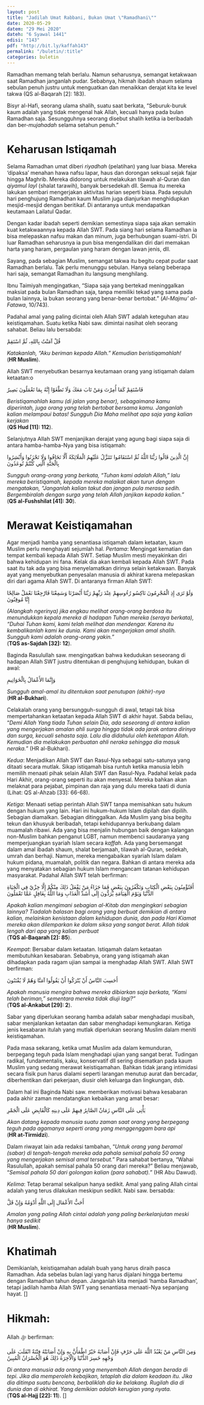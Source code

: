 ```yaml
---
layout: post
title: "Jadilah Umat Rabbani, Bukan Umat \"Ramadhani\""
date: 2020-05-29
datem: "29 Mei 2020"
dateh: "6 Syawal 1441"
edisi: "143"
pdf: "http://bit.ly/kaffah143"
permalink: "/buletin/:title"
categories: buletin
---
```


Ramadhan memang telah berlalu. Namun seharusnya, semangat ketakwaan saat Ramadhan janganlah pudar. Sebabnya, hikmah ibadah shaum selama sebulan penuh justru untuk menguatkan dan menaikkan derajat kita ke level takwa (QS al-Baqarah [2]: 183).

Bisyr al-Hafi, seorang ulama shalih, suatu saat berkata, “Seburuk-buruk kaum adalah yang tidak mengenal hak Allah, kecuali hanya pada bulan Ramadhan saja. Sesungguhnya seorang disebut shalih ketika ia beribadah dan ber-*mujahadah* selama setahun penuh.”

# Keharusan Istiqamah

Selama Ramadhan umat diberi *riyadhah* (pelatihan) yang luar biasa. Mereka ‘dipaksa’ menahan hawa nafsu lapar, haus dan dorongan seksual sejak fajar hingga Maghrib. Mereka didorong untuk melakukan tilawah al-Quran dan *qiyamul layl* (shalat tarawih), banyak bersedekah dll.  Semua itu mereka lakukan sembari mengerjakan aktivitas harian seperti biasa. Pada sepuluh hari penghujung Ramadhan kaum Muslim juga dianjurkan menghidupkan mesjid-mesjid dengan beritikaf. Di antaranya untuk mendapatkan keutamaan Lailatul Qadar.

Dengan kadar ibadah seperti demikian semestinya siapa saja akan semakin kuat ketakwaannya kepada Allah SWT. Pada siang hari selama Ramadhan ia bisa melepaskan nafsu makan dan minum, juga berhubungan suami-istri.  Di luar Ramadhan seharusnya ia pun bisa mengendalikan diri dari memakan harta yang haram, pergaulan yang haram dengan lawan jenis, dll.

Sayang, pada sebagian Muslim, semangat takwa itu begitu cepat pudar saat Ramadhan berlalu. Tak perlu menunggu sebulan. Hanya selang beberapa hari saja, semangat Ramadhan itu langsung menghilang.

Ibnu Taimiyah mengingatkan, “Siapa saja yang bertekad meninggalkan maksiat pada bulan Ramadhan saja, tanpa memiliki tekad yang sama pada bulan lainnya, ia bukan seorang yang benar-benar bertobat.” (*Al-Majmu’ al-Fatawa*, 10/743).

Padahal amal yang paling dicintai oleh Allah SWT adalah keteguhan atau keistiqamahan. Suatu ketika Nabi saw. dimintai nasihat oleh seorang sahabat. Beliau lalu bersabda:

<p class="text-right-arabic">
قُلْ آمَنْتُ بِاللهِ، ثُمَّ اسْتَقِمْ
</p>

<p class="text-right-arti">
<i>Katakanlah, “Aku beriman kepada Allah.” Kemudian beristiqamahlah!</i><br>
(<b>HR Muslim</b>).
</p>

Allah SWT menyebutkan besarnya keutamaan orang yang istiqamah dalam ketaatan:o

<p class="text-right-arabic">
فَاسْتَقِمْ كَمَا أُمِرْتَ وَمَنْ تَابَ مَعَكَ وَلَا تَطْغَوْا إِنَّهُ بِمَا تَعْمَلُونَ بَصِيرٌ
</p>

<p class="text-right-arti">
<i>Beristiqamahlah kamu (di jalan yang benar), sebagaimana kamu diperintah, juga orang yang telah bertobat bersama kamu. Janganlah kalian melampaui batas! Sungguh Dia Maha melihat apa saja yang kalian kerjakan</i><br>
(<b>QS Hud [11]: 112</b>).
</p>

Selanjutnya Allah SWT menjanjikan derajat yang agung bagi siapa saja di antara hamba-hamba-Nya yang bisa istiqamah:

<p class="text-right-arabic">
إِنَّ الَّذِينَ قَالُوا رَبُّنَا اللَّهُ ثُمَّ اسْتَقَامُوا تَتَنَزَّلُ عَلَيْهِمُ الْمَلَائِكَةُ أَلَّا تَخَافُوا وَلَا تَحْزَنُوا وَأَبْشِرُوا بِالْجَنَّةِ الَّتِي كُنْتُمْ تُوعَدُونَ
</p>

<p class="text-right-arti">
<i>Sungguh orang-orang yang berkata, “Tuhan kami adalah Allah,” lalu mereka beristiqamah, kepada mereka malaikat akan turun dengan mengatakan, “Janganlah kalian takut dan jangan pula merasa sedih. Bergembiralah dengan surga yang telah Allah janjikan kepada kalian.”</i><br>
(<b>QS al-Fushshilat [41]: 30</b>).
</p>

# Merawat Keistiqamahan

Agar menjadi hamba yang senantiasa istiqamah dalam ketaatan, kaum Muslim perlu menghayati sejumlah hal. *Pertama*: Mengingat kematian dan tempat kembali kepada Allah SWT. Setiap Muslim mesti meyakinkan diri bahwa kehidupan ini fana. Kelak dia akan kembali kepada Allah SWT. Pada saat itu tak ada yang bisa menyelamatkan dirinya selain ketakwaan. Banyak ayat yang menyebutkan penyesalan manusia di akhirat karena melepaskan diri dari agama Allah SWT. Di antaranya firman Allah SWT:

<p class="text-right-arabic">
وَلَوْ تَرَى إِذِ الْمُجْرِمُونَ نَاكِسُو رُءُوسِهِمْ عِنْدَ رَبِّهِمْ رَبَّنَا أَبْصَرْنَا وَسَمِعْنَا فَارْجِعْنَا نَعْمَلْ صَالِحًا إِنَّا مُوقِنُونَ
</p>

<p class="text-right-arti">
<i>(Alangkah ngerinya) jika engkau melihat orang-orang berdosa itu menundukkan kepala mereka di hadapan Tuhan mereka (seraya berkata), “Duhai Tuhan kami, kami telah melihat dan mendengar. Karena itu kembalikanlah kami ke dunia. Kami akan mengerjakan amal shalih. Sungguh kami adalah orang-orang yakin.”</i><br>
(<b>TQS as-Sajdah [32]: 12</b>).
</p>

Baginda Rasulullah saw. mengingatkan bahwa kedudukan seseorang di hadapan Allah SWT justru ditentukan di penghujung kehidupan, bukan di awal:

<p class="text-right-arabic">
وَإِنَّمَا الأَعْمَالُ بِالْخَوَاتِيمِ
</p>

<p class="text-right-arti">
<i>Sungguh amal-amal itu ditentukan saat penutupan (akhir)-nya</i><br>
(<b>HR al-Bukhari</b>).
</p>

Celakalah orang yang bersungguh-sungguh di awal, tetapi tak bisa mempertahankan ketaatan kepada Allah SWT di akhir hayat. Sabda beliau, “*Demi Allah Yang tiada Tuhan selain Dia, ada seseorang di antara kalian yang mengerjakan amalan ahli surga hingga tidak ada jarak antara dirinya dan surga, kecuali sehasta saja. Lalu dia didahului oleh ketetapan Allah. Kemudian dia melakukan perbuatan ahli neraka sehingga dia masuk neraka.*” (HR al-Bukhari).

*Kedua*: Menjadikan Allah SWT dan Rasul-Nya sebagai satu-satunya yang ditaati secara mutlak. Sikap istiqamah bisa runtuh ketika manusia lebih memilih menaati pihak selain Allah SWT dan Rasul-Nya. Padahal kelak pada Hari Akhir, orang-orang seperti itu akan menyesal. Mereka bahkan akan melaknat para pejabat, pimpinan dan raja yang dulu mereka taati di dunia (Lihat: QS al-Ahzab [33]: 66-68).

*Ketiga*: Menaati setiap perintah Allah SWT tanpa memisahkan satu hukum dengan hukum yang lain. Hari ini hukum-hukum Islam dipilah dan dipilih. Sebagian diamalkan. Sebagian ditinggalkan. Ada Muslim yang bisa begitu tekun dan khusyuk beribadah, tetapi kehidupannya berkubang dalam muamalah ribawi. Ada yang bisa menjalin hubungan baik dengan kalangan non-Muslim bahkan penganut LGBT, namun membenci saudaranya yang memperjuangkan syariah Islam secara *kaffah*. Ada yang bersemangat dalam amal ibadah shaum, shalat berjamaah, tilawah al-Quran, sedekah, umrah dan berhaji. Namun, mereka mengabaikan syariah Islam dalam hukum pidana, muamalah, politik dan negara. Bahkan di antara mereka ada yang menyatakan sebagian hukum Islam mengancam tatanan kehidupan masyarakat. Padahal Allah SWT telah berfirman:

<p class="text-right-arabic">
أَفَتُؤْمِنُونَ بِبَعْضِ الْكِتَابِ وَتَكْفُرُونَ بِبَعْضٍ فَمَا جَزَاءُ مَنْ يَفْعَلُ ذَلِكَ مِنْكُمْ إِلَّا خِزْيٌ فِي الْحَيَاةِ الدُّنْيَا وَيَوْمَ الْقِيَامَةِ يُرَدُّونَ إِلَى أَشَدِّ الْعَذَابِ وَمَا اللَّهُ بِغَافِلٍ عَمَّا تَعْمَلُونَ
</p>

<p class="text-right-arti">
<i>Apakah kalian mengimani sebagian al-Kitab  dan mengingkari sebagian lainnya? Tiadalah balasan bagi orang yang berbuat demikian di antara kalian, melainkan kenistaan dalam kehidupan dunia, dan pada Hari Kiamat mereka akan dilemparkan ke dalam siksa yang sangat berat. Allah tidak lengah dari apa yang kalian perbuat</i><br>
(<b>TQS al-Baqarah [2]: 85</b>).
</p>

*Keempat*: Bersabar dalam ketaatan. Istiqamah dalam ketaatan membutuhkan kesabaran. Sebabnya, orang yang istiqamah akan dihadapkan pada ragam ujian sampai ia menghadap Allah SWT. Allah SWT berfirman:

<p class="text-right-arabic">
أَحَسِبَ النَّاسُ أَنْ يُتْرَكُوا أَنْ يَقُولُوا آمَنَّا وَهُمْ لَا يُفْتَنُونَ
</p>

<p class="text-right-arti">
<i>Apakah manusia mengira bahwa mereka dibiarkan saja berkata, “Kami telah beriman,” sementara mereka tidak diuji lagi?”</i><br>
(<b>TQS al-Ankabut [29]: 2</b>).
</p>

Sabar yang diperlukan seorang hamba adalah sabar menghadapi musibah, sabar menjalankan ketaatan dan sabar menghadapi kemungkaran. Ketiga jenis kesabaran itulah yang mutlak diperlukan seorang Muslim dalam meniti keistiqamahan.

Pada masa sekarang, ketika umat Muslim ada dalam kemunduran, berpegang teguh pada Islam menghadapi ujian yang sangat berat. Tudingan radikal, fundamentalis, kaku, konservatif dll sering disematkan pada kaum Muslim yang sedang merawat keistiqamahan. Bahkan tidak jarang intimidasi secara fisik pun harus dialami seperti larangan menutup aurat dan bercadar, diberhentikan dari pekerjaan, diusir oleh keluarga dan lingkungan, dsb.

Dalam hal ini Baginda Nabi saw. memberikan motivasi bahwa kesabaran pada akhir zaman mendatangkan kebaikan yang amat besar:

<p class="text-right-arabic">
يَأْتِى عَلَى النَّاسِ زَمَانٌ الصَّابِرُ فِيهِمْ عَلَى دِينِهِ كَالْقَابِضِ عَلَى الْجَمْرِ
</p>

<p class="text-right-arti">
<i>Akan datang kepada manusia suatu zaman  saat  orang yang berpegang teguh pada agamanya seperti orang yang menggenggam bara api</i><br>
(<b>HR at-Tirmidzi</b>).
</p>

Dalam riwayat lain ada redaksi tambahan, “*Untuk orang yang beramal (sabar) di tengah-tengah mereka ada pahala semisal pahala 50 orang yang mengerjakan semisal amal tersebut.*” Para sahabat bertanya, “Wahai Rasulullah, apakah semisal pahala 50 orang dari mereka?” Beliau menjawab, “*Semisal pahala 50 dari golongan kalian (para sahabat).*” (HR Abu Dawud).

*Kelima*: Tetap beramal sekalipun hanya sedikit. Amal yang paling Allah cintai adalah yang terus dilakukan meskipun sedikit. Nabi  saw. bersabda:

<p class="text-right-arabic">
أَحَبُّ الأَعْمَال إِلَى اللَّهِ أَدْوَمُهُ وَإِنْ قَلَّ
</p>

<p class="text-right-arti">
<i>Amalan yang paling Allah cintai adalah yang paling berkelanjutan meski hanya sedikit</i><br>
(<b>HR Muslim</b>).
</p>

# Khatimah

Demikianlah, keistiqamahan adalah buah yang harus diraih pasca Ramadhan. Ada sebelas bulan lagi yang harus dijalani hingga bertemu dengan Ramadhan tahun depan. Janganlah kita menjadi ‘hamba Ramadhan’, tetapi jadilah hamba Allah SWT yang senantiasa menaati-Nya sepanjang hayat. []



<!-- HIKMAH -->
<div class="card card-post mt-5">
<div class="card-header">
<h1>Hikmah:</h1>
</div>

<div class="card-body">
<p class="text-center">
Allah ﷻ  berfirman:
</p>

<p class="text-center-arabic">
وَمِنَ النَّاسِ مَنْ يَعْبُدُ اللَّهَ عَلَى حَرْفٍ فَإِنْ أَصَابَهُ خَيْرٌ اطْمَأَنَّ بِهِ وَإِنْ أَصَابَتْهُ فِتْنَةٌ انْقَلَبَ عَلَى وَجْهِهِ خَسِرَ الدُّنْيَا وَالْآخِرَةَ ذَلِكَ هُوَ الْخُسْرَانُ الْمُبِينُ
</p>

<p class="text-center">
<i>
Di antara manusia ada orang yang menyembah Allah dengan berada di tepi. Jika dia memperoleh kebajikan, tetaplah dia dalam keadaan itu. Jika dia ditimpa suatu bencana, berbaliklah dia ke belakang. Rugilah dia di dunia dan di akhirat. Yang demikian  adalah kerugian yang nyata.
</i><br>
(<b>TQS al-Hajj [22]: 11</b>). []
</p>
</div>
</div>
<!-- END HIKMAH -->

